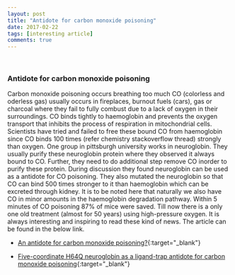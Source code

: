 ```yaml
---
layout: post
title: "Antidote for carbon monoxide poisoning"
date: 2017-02-22
tags: [interesting article]
comments: true
---
```

&nbsp;



### Antidote for carbon monoxide poisoning

Carbon monoxide poisoning occurs breathing too much CO (colorless and oderless gas) usually occurs in fireplaces, burnout fuels (cars), gas or charcoal where they fail to fully combust due to a lack of oxygen in their surroundings. CO binds tightly to haemoglobin and prevents the oxygen transport that inhibits the process of respiration in mitochondrial cells. Scientists have tried and failed to free these bound CO from haemoglobin since CO binds 100 times (refer chemistry stackoverflow thread) strongly than oxygen. One group in pittsburgh university works in neuroglobin. They usually purify these neuroglobin protein where they observed it always bound to CO. Further, they need to do additional step remove CO inorder to purify these protein. During discussion they found neuroglobin can be used  as a antidote for CO poisoning. They also mutated the neuroglobin so that CO can bind 500 times stronger to it than haemoglobin which can be excreted through kidney. It is to be noted here that naturally we also have CO in minor amounts in the haemoglobin degradation pathway. Within 5 minutes of CO poisoning 87% of mice were saved. Till now there is a only one old treatment (almost for 50 years) using high-pressure oxygen. It is always interesting and inspiring to read these kind of news. The article can be found in the below link.

 - [An antidote for carbon monoxide poisoning?](http://www.sciencemag.org/news/2016/12/antidote-carbon-monoxide-poisoning){:target="_blank"}

 - [Five-coordinate H64Q neuroglobin as a ligand-trap antidote for carbon monoxide poisoning](http://stm.sciencemag.org/content/8/368/368ra173){:target="_blank"}
